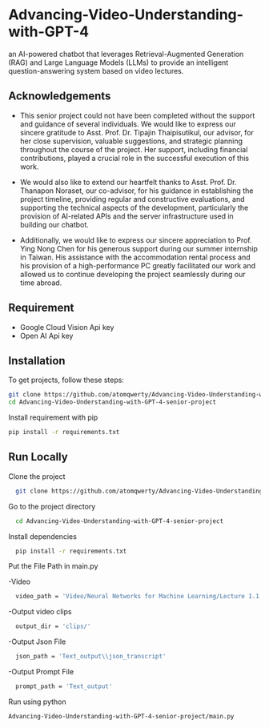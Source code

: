 
# Advancing-Video-Understanding-with-GPT-4

an AI-powered chatbot that leverages Retrieval-Augmented Generation (RAG) and Large Language Models (LLMs) to provide an intelligent question-answering system based on video lectures.


## Acknowledgements

 - This senior project could not have been completed without the support and guidance of several individuals. We would like to express our sincere gratitude to Asst. Prof. Dr. Tipajin Thaipisutikul, our advisor, for her close supervision, valuable suggestions, and strategic planning throughout the course of the project. Her support, including financial contributions, played a crucial role in the successful execution of this work.

 - We would also like to extend our heartfelt thanks to Asst. Prof. Dr. Thanapon Noraset, our co-advisor, for his guidance in establishing the project timeline, providing regular and constructive evaluations, and supporting the technical aspects of the development, particularly the provision of AI-related APIs and the server infrastructure used in building our chatbot.

 - Additionally, we would like to express our sincere appreciation to Prof. Ying Nong Chen for his generous support during our summer internship in Taiwan. His assistance with the accommodation rental process and his provision of a high-performance PC greatly facilitated our work and allowed us to continue developing the project seamlessly during our time abroad.



## Requirement
- Google Cloud Vision Api key
- Open AI Api key
## Installation
To get projects, follow these steps:
```bash
git clone https://github.com/atomqwerty/Advancing-Video-Understanding-with-GPT-4-senior-project.git
cd Advancing-Video-Understanding-with-GPT-4-senior-project
```
Install requirement with pip

```bash
pip install -r requirements.txt
```
    
## Run Locally

Clone the project

```bash
  git clone https://github.com/atomqwerty/Advancing-Video-Understanding-with-GPT-4-senior-project.git
```

Go to the project directory

```bash
  cd Advancing-Video-Understanding-with-GPT-4-senior-project
```

Install dependencies

```bash
  pip install -r requirements.txt
```

Put the File Path in main.py 

-Video
```bash
  video_path = 'Video/Neural Networks for Machine Learning/Lecture 1.1.mp4'
```
-Output video clips
```bash
  output_dir = 'clips/'
```
-Output Json File
```bash
  json_path = 'Text_output\\json_transcript'
```
-Output Prompt File
```bash
  prompt_path = 'Text_output'
```
Run using python
```bash
Advancing-Video-Understanding-with-GPT-4-senior-project/main.py 
```

